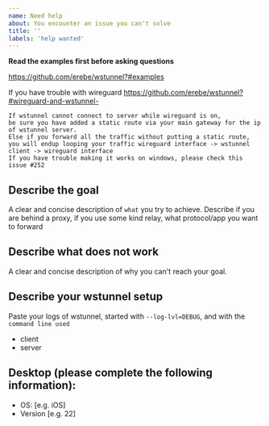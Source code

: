 ```yaml
---
name: Need help
about: You encounter an issue you can't solve
title: ''
labels: 'help wanted'
---
```



**Read the examples first before asking questions**

https://github.com/erebe/wstunnel?#examples

If you have trouble with wireguard  https://github.com/erebe/wstunnel?#wireguard-and-wstunnel-
```
If wstunnel cannot connect to server while wireguard is on,
be sure you have added a static route via your main gateway for the ip of wstunnel server.
Else if you forward all the traffic without putting a static route,
you will endup looping your traffic wireguard interface -> wstunnel client -> wireguard interface
If you have trouble making it works on windows, please check this issue #252
```


## Describe the goal
A clear and concise description of `what` you try to achieve.
Describe if you are behind a proxy, if you use some kind relay, what protocol/app you want to forward

## Describe what does not work
A clear and concise description of why you can't reach your goal.


## Describe your wstunnel setup
Paste your logs of wstunnel, started with `--log-lvl=DEBUG`, and with the `command line used`
 - client
 - server

## Desktop (please complete the following information):
 - OS: [e.g. iOS]
 - Version [e.g. 22]
